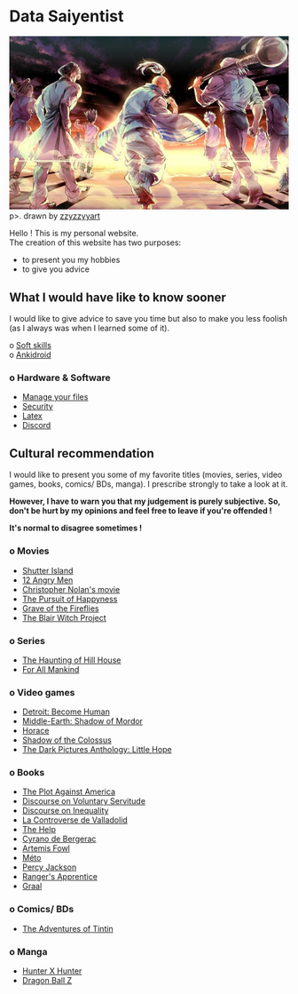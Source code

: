 # Data Saiyentist

![Hunter X Hunter](20200820_162104.jpg)  
p>. drawn by [zzyzzyyart](https://www.instagram.com/zzyzzyyart/)

Hello ! This is my personal website.  
The creation of this website has two purposes:
* to present you my hobbies
* to give you advice


## What I would have like to know sooner

I would like to give advice to save you time but also to make you less foolish (as I always was when I learned some of it).

o [Soft skills](advice/skills/skills.md)  
o [Ankidroid](advice/ankidroid/ankidroid.md)

### o Hardware & Software

* [Manage your files](advice/hd/files.md)
* [Security](advice/hd/security/security.md)
* [Latex](advice/hd/latex/latex.md)
* [Discord](advice/hd/discord/discord.md)


## Cultural recommendation

I would like to present you some of my favorite titles (movies, series, video games, books, comics/ BDs, manga). I prescribe strongly to take a look at it.

**However, I have to warn you that my judgement is purely subjective. So, don't be hurt by my opinions and feel free to leave if you're offended !**

**It's normal to disagree sometimes !**

### o Movies

* [Shutter Island](culture/movie/shutter/shutter.md)
* [12 Angry Men](culture/movie/twelve/twelve.md)
* [Christopher Nolan's movie](culture/movie/nolan/nolan.md)
* [The Pursuit of Happyness](culture/movie/happyness/happyness.md)
* [Grave of the Fireflies](culture/movie/fireflies/fireflies.md)
* [The Blair Witch Project](culture/movie/blair/blair.md)


### o Series

* [The Haunting of Hill House](culture/series/haunting/haunting.md)
* [For All Mankind](culture/series/mankind/mankind.md)


### o Video games

* [Detroit: Become Human](culture/vg/detroit/detroit.md)
* [Middle-Earth: Shadow of Mordor](culture/vg/mordor/mordor.md)
* [Horace](culture/vg/horace/horace.md)
* [Shadow of the Colossus](culture/vg/colossus/colossus.md)
* [The Dark Pictures Anthology: Little Hope](culture/vg/hope/hope.md)

### o Books

* [The Plot Against America](culture/books/plot/plot.md)
* [Discourse on Voluntary Servitude](culture/books/servitude/servitude.md)
* [Discourse on Inequality](culture/books/inequality/inequality.md)
* [La Controverse de Valladolid](culture/books/valladolid/valladolid.md)
* [The Help](culture/books/help/help.md)
* [Cyrano de Bergerac](culture/books/bergerac/bergerac.md)
* [Artemis Fowl](culture/books/fowl/fowl.md)
* [Méto](culture/books/meto/meto.md)
* [Percy Jackson](culture/books/jackson/jackson.md)
* [Ranger's Apprentice](culture/books/ranger/ranger.md)
* [Graal](culture/books/graal/graal.md)


### o Comics/ BDs

* [The Adventures of Tintin](culture/comics/tintin/tintin.md)

### o Manga

* [Hunter X Hunter](culture/manga/hxh/hxh.md)
* [Dragon Ball Z](culture/manga/dbz/dbz.md)
